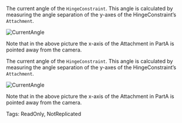 The current angle of the `HingeConstraint`. This angle is calculated by measuring the angle separation of the y-axes of the HingeConstraint’s `Attachment`.

![CurrentAngle][1]

Note that in the above picture the x-axis of the Attachment in PartA is pointed away from the camera.

[1]: https://developer.roblox.com/assets/5b61fbe602a4ed4c3dc9f6c9/HingeConstraintCurrentAngle.png
	
The current angle of the `HingeConstraint`. This angle is calculated by measuring the angle separation of the y-axes of the HingeConstraint’s `Attachment`.

![CurrentAngle][1]

Note that in the above picture the x-axis of the Attachment in PartA is pointed away from the camera.

[1]: https://developer.roblox.com/assets/5b61fbe602a4ed4c3dc9f6c9/HingeConstraintCurrentAngle.png

Tags: ReadOnly, NotReplicated